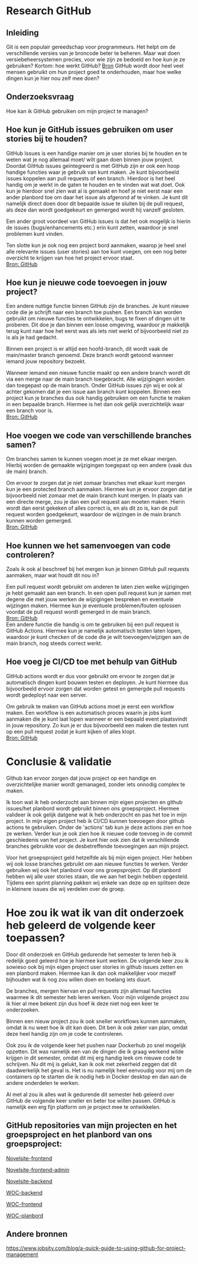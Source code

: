 # Research GitHub 

## Inleiding 
Git is een populair gereedschap voor programmeurs. 
Het helpt om de verschillende versies van je broncode beter te beheren. 
Maar wat doen versiebeheersystemen precies, voor wie zijn ze bedoeld en hoe kun je ze gebruiken? Kortom: hoe werkt GitHub? 
[Bron](https://techacademy.id.nl/blog/hoe-werkt-github/) 
GitHub wordt door heel veel mensen gebruikt om hun project goed te onderhouden, maar hoe welke dingen kun je hier nou zelf mee doen? 

## Onderzoeksvraag 
Hoe kan ik GitHub gebruiken om mijn project te managen? 

## Hoe kun je GitHub issues gebruiken om user stories bij te houden?
GitHub Issues is een handige manier om je user stories bij te houden en te weten wat je nog allemaal moet/ wilt gaan doen binnen jouw project. 
Doordat GitHub issues geïntegreerd is met GitHub zijn er ook een hoop handige functies waar je gebruik van kunt maken. 
Je kunt bijvoorbeeld issues koppelen aan pull requests of een branch. 
Hierdoor is het heel handig om je werkt in de gaten te houden en te vinden wat wat doet. 
Ook kun je hierdoor snel zien wat al is gemaakt en hoef je niet eerst naar een ander planbord toe om daar het issue als afgerond af te vinken. 
Je kunt dit namelijk direct doen door dit bepaalde issue te sluiten bij de pull request, als deze dan wordt goedgekeurt en gemerged wordt hij vanzelf gesloten.  

Een ander groot voordeel van GitHub issues is dat het ook mogelijk is hierin de issues (bugs/enhancements etc.) erin kunt zetten, waardoor je snel problemen kunt vinden. 

Ten slotte kun je ook nog een project bord aanmaken, waarop je heel snel alle relevante issues (user stories) aan toe kunt voegen, 
om een nog beter overzicht te krijgen van hoe het project ervoor staat.    
[Bron: GitHub](https://docs.github.com/en/issues/tracking-your-work-with-issues/about-issues) 

## Hoe kun je nieuwe code toevoegen in jouw project? 
Een andere nuttige functie binnen GitHub zijn de branches.
Je kunt nieuwe code die je schrijft naar een branch toe pushen.
Een branch kan worden gebruikt om nieuwe functies te ontwikkelen, bugs te fixen of dingen uit te proberen. 
Dit doe je dan binnen een losse omgeving, waardoor je makkelijk terug kunt naar hoe het eerst was als iets niet werkt of bijvoorbeeld niet zo is als je had gedacht.   

Binnen een project is er altijd een hoofd-branch, dit wordt vaak de main/master branch genoemd. 
Deze branch wordt getoond wanneer iemand jouw repository bezoekt.  

Wanneer iemand een nieuwe functie maakt op een andere branch wordt dit via een merge naar de main branch toegebracht. 
Alle wijzigingen worden dan toegepast op de main branch. 
Onder GitHub issues zijn wij er ook al achter gekomen dat je een issue aan branch kunt koppelen. 
Binnen een project kun je branches dus ook handig gebruiken om een functie te maken in een bepaalde branch. 
Hiermee is het dan ook gelijk overzichtelijk waar een branch voor is.    
[Bron: GitHub](https://docs.github.com/en/pull-requests/collaborating-with-pull-requests/proposing-changes-to-your-work-with-pull-requests/about-branches) 

## Hoe voegen we code van verschillende branches samen?
Om branches samen te kunnen voegen moet je ze met elkaar mergen. 
Hierbij worden de gemaakte wijzigingen toegepast op een andere (vaak dus de main) branch.  

Om ervoor te zorgen dat je niet zomaar branches met elkaar kunt mergen kun je een protected branch aanmaken. 
Hiermee kun je ervoor zorgen dat je bijvoorbeeld niet zomaar met de main branch kunt mergen. 
In plaats van een directe merge, zou je dan een pull request aan moeten maken. 
Hierin wordt dan eerst gekeken of alles correct is, en als dit zo is, kan de pull request worden goedgekeurt, 
waardoor de wijzingen in de main branch kunnen worden gemerged.  
[Bron: GitHub](https://docs.github.com/en/repositories/configuring-branches-and-merges-in-your-repository/configuring-pull-request-merges/about-merge-methods-on-github) 

## Hoe kunnen we het samenvoegen van code controleren? 
Zoals ik ook al beschreef bij het mergen kun je binnen GitHub pull requests aanmaken, maar wat houdt dit nou in?  

Een pull request wordt gebruikt om anderen te laten zien welke wijzigingen je hebt gemaakt aan een branch. 
In een open pull request kun je samen met degene die met jouw werken de wijzigingen bespreken en eventuele wijzingen maken. 
Hiermee kun je eventuele problemen/fouten oplossen voordat de pull request wordt gemerged in de main branch.   
[Bron: GitHub](https://docs.github.com/en/pull-requests/collaborating-with-pull-requests/proposing-changes-to-your-work-with-pull-requests/about-pull-requests)  
Een andere functie die handig is om te gebruiken bij een pull request is GitHub Actions. 
Hiermee kun je namelijk automatisch testen laten lopen, waardoor je kunt checken of de code die je wilt toevoegen/wijzigen aan de main branch, nog steeds correct werkt. 

## Hoe voeg je CI/CD toe met behulp van GitHub
GitHub actions wordt er dus voor gebruikt om ervoor te zorgen dat je automatisch dingen kunt bouwen testen en deployen. 
Je kunt hiermee dus bijvoorbeeld ervoor zorgen dat worden getest en gemergde pull requests wordt gedeployt naar een server.  

Om gebruik te maken van GitHub actions moet je eerst een workflow maken. 
Een workflow is een automatisch proces waarin je jobs kunt aanmaken die je kunt laat lopen wanneer er een bepaald event plaatsvindt in jouw repository. 
Zo kun je er dus bijvoorbeeld een maken die testen runt op een pull request zodat je kunt kijken of alles klopt.  
[Bron: GitHub](https://docs.github.com/en/actions ) 

# Conclusie & validatie
Github kan ervoor zorgen dat jouw project op een handige en overzichtelijke manier wordt gemanaged, zonder iets onnodig complex te maken.

Ik toon wat ik heb onderzocht aan binnen mijn eigen projecten en github issues/het planbord wordt gebruikt binnen ons groepsproject.
Hiermee valideer ik ook gelijk datgene wat ik heb onderzocht en pas het toe in mijn project.
In mijn eigen project heb ik CI/CD kunnen toevoegen door github actions te gebruiken.
Onder de 'actions' tab kun je deze actions zien en hoe ze werken.
Verder kun je ook zien hoe ik nieuwe code toevoeg in de commit geschiedenis van het project.
Je kunt hier ook zien dat ik verschillende branches gebruikte voor de desbetreffende toevoegingen aan mijn project.

Voor het groepsproject geld hetzelfde als bij mijn eigen project.
Hier hebben wij ook losse branches gebruikt om aan nieuwe functies te werken.
Verder gebruiken wij ook het planbord voor ons groepsproject.
Op dit planbord hebben wij alle user stories staan, die we aan het begin hebben opgesteld.
Tijdens een sprint planning pakken wij enkele van deze op en splitsen deze in kleinere issues die wij verdelen over de groep.

# Hoe zou ik wat ik van dit onderzoek heb geleerd de volgende keer toepassen?
Door dit onderzoek en GitHub gedurende het semester te leren heb ik redelijk goed geleerd hoe je hiermee kunt werken.
De volgende keer zou ik sowieso ook bij mijn eigen project user stories in github issues zetten en een planbord maken.
Hiermee kan ik dan ook makkelijker voor mezelf bijhouden wat ik nog zou willen doen en hoelang iets duurt.

De branches, mergen hiervan en pull requests zijn allemaal functies waarmee ik dit semester heb leren werken.
Voor mijn volgende project zou ik hier al mee bekent zijn dus hoef ik deze niet nog een keer te onderzoeken.

Binnen een nieuw project zou ik ook sneller workflows kunnen aanmaken, omdat ik nu weet hoe ik dit kan doen.
Dit ben ik ook zeker van plan, omdat deze heel handig zijn om je code te controleren.

Ook zou ik de volgende keer het pushen naar Dockerhub zo snel mogelijk opzetten.
Dit was namelijk een van de dingen die ik graag werkend wilde krijgen in dit semester, omdat dit mij erg handig leek om nieuwe code te schrijven.
Nu dit mij is gelukt, kan ik ook met zekerheid zeggen dat dit daadwerkelijk het geval is.
Het is nu namelijk heel eenvoudig voor mij om de containers op te starten die ik nodig heb in Docker desktop en dan aan de andere onderdelen te werken.

Al met al zou ik alles wat ik gedurende dit semester heb geleerd over GitHub de volgende keer sneller en beter toe willen passen.
GitHub is namelijk een erg fijn platform om je project mee te ontwikkelen.

## GitHub repositories van mijn projecten en het groepsproject en het planbord van ons groepsproject:

[Novelsite-frontend](https://github.com/KevinvdHoogenhof/novelsite-frontend)

[Novelsite-frontend-admin](https://github.com/KevinvdHoogenhof/novelsite-frontend-admin)

[Novelsite-backend](https://github.com/KevinvdHoogenhof/novelsite-backend)

[WOC-backend](https://github.com/kerimcanguney/WOC-Back-End)

[WOC-frontend](https://github.com/kerimcanguney/WOC-Front-End)

[WOC-planbord](https://github.com/users/kerimcanguney/projects/1)

## Andere bronnen   
https://www.jobsity.com/blog/a-quick-guide-to-using-github-for-project-management  
